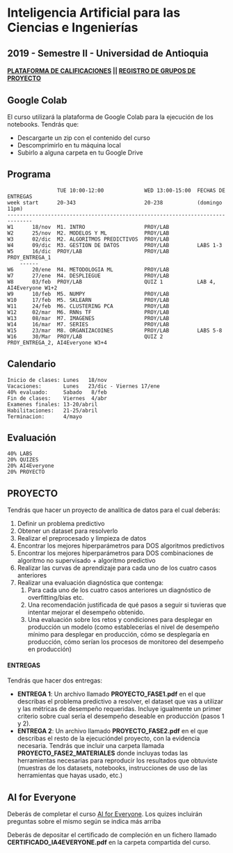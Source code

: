 # Inteligencia Artificial para las Ciencias e Ingenierías

## 2019 - Semestre II - Universidad de Antioquia

#### [PLATAFORMA DE CALIFICACIONES](https://m3g87w9l3k.execute-api.us-west-2.amazonaws.com/dev/rlxmooc/web/login) || [REGISTRO DE GRUPOS DE PROYECTO](https://forms.gle/DPvjFTK2tHGv1XBj6)



## Google Colab

El curso utilizará la plataforma de Google Colab para la ejecución de los notebooks. Tendrás que:

- Descargarte un zip con el contenido del curso
- Descomprimirlo en tu máquina local
- Subirlo a alguna carpeta en tu Google Drive

## Programa
                    TUE 10:00-12:00             WED 13:00-15:00  FECHAS DE ENTREGAS
    week start      20-343                      20-238           (domingo 11pm)
    ------------------------------------------------------------------------------
    W1      18/nov  M1. INTRO                   PROY/LAB
    W2      25/nov  M2. MODELOS Y ML            PROY/LAB
    W3      02/dic  M2. ALGORITMOS PREDICTIVOS  PROY/LAB
    W4      09/dic  M3. GESTION DE DATOS        PROY/LAB         LABS 1-3
    W5      16/dic  PROY/LAB                    PROY/LAB         PROY_ENTREGA_1
        ------
    W6      20/ene  M4. METODOLOGIA ML          PROY/LAB
    W7      27/ene  M4. DESPLIEGUE              PROY/LAB         
    W8      03/feb  PROY/LAB                    QUIZ 1           LAB 4, AI4Everyone W1+2
    W9      10/feb  M5. NUMPY                   PROY/LAB         
    W10     17/feb  M5. SKLEARN                 PROY/LAB         
    W11     24/feb  M6. CLUSTERING PCA          PROY/LAB
    W12     02/mar  M6. RNNs TF                 PROY/LAB
    W13     08/mar  M7. IMAGENES                PROY/LAB
    W14     16/mar  M7. SERIES                  PROY/LAB
    W15     23/mar  M8. ORGANIZACOINES          PROY/LAB         LABS 5-8
    W16     30/Mar  PROY/LAB                    QUIZ 2           PROY_ENTREGA_2, AI4Everyone W3+4


## Calendario

    Inicio de clases: Lunes   18/nov
    Vacaciones:       Lunes   23/dic - Viernes 17/ene
    40% evaluado:     Sabado   8/feb
    Fin de clases:    Viernes  4/abr
    Examenes finales: 13-20/abril
    Habilitaciones:   21-25/abril
    Terminacion:      4/mayo

## Evaluación

    40% LABS
    20% QUIZES
    20% AI4Everyone
    20% PROYECTO

## PROYECTO

Tendrás que hacer un proyecto de analítica de datos para el cual deberás:

1. Definir un problema predictivo
2. Obtener un dataset para resolverlo
3. Realizar el preprocesado y limpieza de datos
4. Encontrar los mejores hiperparámetros para DOS algoritmos predictivos
5. Encontrar los mejores hiperparámetros para DOS combinaciones de algoritmo no supervisado + algoritmo predictivo
6. Realizar las curvas de aprendizaje  para cada uno de los cuatro casos anteriores
7. Realizar una evaluación diagnóstica que contenga:
    1. Para cada uno de los cuatro casos anteriores un diagnóstico de overfitting/bias etc.
    1. Una recomendación justificada de qué pasos a seguir si tuvieras que intentar mejorar el desempeño obtenido.
    1. Una evaluación sobre los retos y condiciones para desplegar en producción un modelo (como establecerías el nivel de desempeño mínimo para desplegar en producción, cómo se desplegaría en producción, cómo serían los procesos de monitoreo del desempeño en producción)

#### ENTREGAS

Tendrás que hacer dos entregas:

- **ENTREGA 1**: Un archivo llamado **PROYECTO_FASE1.pdf** en el que describas el problema predictivo a resolver, el dataset que vas a utilizar y las métricas de desempeño requeridas. Incluye igualmente un primer criterio sobre cual sería el desempeño deseable en producción (pasos 1 y 2).
- **ENTREGA 2**: Un archivo llamado **PROYECTO_FASE2.pdf** en el que describas el resto de la ejecucióndel proyecto, con la evidencia necesaria. Tendrás que incluir una carpeta llamada **PROYECTO_FASE2_MATERIALES** donde incluyas todas las herramientas necesarias para reproducir los resultados que obtuviste (muestras de los datasets, notebooks, instrucciones de uso de las herramientas que hayas usado, etc.)

## AI for Everyone

Deberás de completar el curso [AI for Everyone](https://www.deeplearning.ai/ai-for-everyone/). Los quizes incluirán preguntas sobre el mismo según se indica más arriba

Deberás de depositar el certificado de compleción en un fichero llamado **CERTIFICADO_IA4EVERYONE.pdf** en la carpeta compartida del curso.
